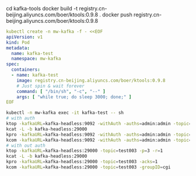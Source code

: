 cd kafka-tools
docker build -t registry.cn-beijing.aliyuncs.com/boer/ktools:0.9.8 .
docker push registry.cn-beijing.aliyuncs.com/boer/ktools:0.9.8

```yaml
kubectl create -n mw-kafka -f - <<EOF
apiVersion: v1
kind: Pod
metadata:
  name: kafka-test
  namespace: mw-kafka
spec:
  containers:
  - name: kafka-test
    image: registry.cn-beijing.aliyuncs.com/boer/ktools:0.9.8
    # Just spin & wait forever
    command: [ "/bin/sh", "-c", "--" ]
    args: [ "while true; do sleep 3000; done;" ]
EOF
```

```bash
kubectl -n mw-kafka exec -it kafka-test -- sh
# with auth
ktop -kafkaURL=kafka-headless:9092 -withAuth -auths=admin:admin -topic=test002 -p=6 -r=2
kcat -L -b kafka-headless:29000
kpro -kafkaURL=kafka-headless:9092 -withAuth -auths=admin:admin -topic=test002 -acks=1
kcom -kafkaURL=kafka-headless:9092 -withAuth -auths=admin:admin -topic=test002 -groupID=cgi
# with out auth
ktop -kafkaURL=kafka-headless:29000 -topic=test003 -p=3 -r=1
kcat -L -b kafka-headless:29000
kpro -kafkaURL=kafka-headless:29000 -topic=test003 -acks=1
kcom -kafkaURL=kafka-headless:29000 -topic=test003 -groupID=cgi
```